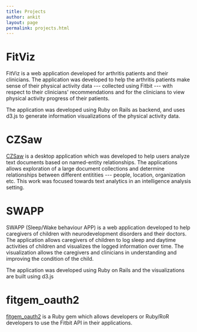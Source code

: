 ```yaml
---
title: Projects
author: ankit
layout: page
permalink: projects.html
---
```


# FitViz

FitViz is a web application developed for arthritis patients and their clinicians. The application was developed to help the arthritis patients make sense of their physical activity data --- collected using Fitbit --- with respect to their clinicians' recommendations and for the clinicians to view physical activity progress of their patients.

The application was developed using Ruby on Rails as backend, and uses d3.js to generate information visualizations of the physical activity data.

# CZSaw
[CZSaw](http://czsaw.iat.sfu.ca) is a desktop application which was developed to help users analyze text documents based on named-entity relationships. The applications allows exploration of a large document collections and determine relationships between different entitities --- people, location, organization etc. This work was focused towards text analytics in an intelligence analysis setting.

# SWAPP
SWAPP (Sleep/Wake behaviour APP) is a web application developed to help caregivers of children with neurodevelopment disorders and their doctors. The application allows caregivers of children to log sleep and daytime activities of children and visualizes the logged information over time. The visualization allows the caregivers and clinicians in understanding and improving the condition of the child.

The application was developed using Ruby on Rails and the visualizations are built using d3.js

# fitgem_oauth2
[fitgem_oauth2](https://github.com/gupta-ankit/fitgem_oauth2) is a Ruby gem which allows developers or Ruby/RoR developers to use the Fitbit API in their applications.